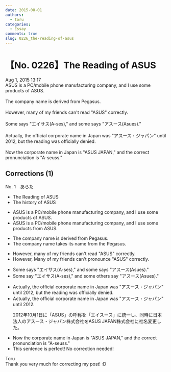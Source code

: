 ```yaml
---
date: 2015-08-01
authors:
  - toru
categories:
  - Essay
comments: true
slug: 0226_the-reading-of-asus
---
```


# 【No. 0226】The Reading of ASUS
<div class="date">Aug 1, 2015 13:17</div>
<div id="post"><div id="body_show_ori">
ASUS is a PC/mobile phone manufacturing company, and I use some products of ASUS.<br/><br/>The company name is derived from Pegasus.<br/><br/>However, many of my friends can't read "ASUS" correctly.<br/><br/>Some says "エイサス(A-ses)," and some says "アスース(Asues)."<br/><br/>Actually, the official corporate name in Japan was "アスース・ジャパン" until 2012, but the reading was officially denied.<br/><br/>Now the corporate name in Japan is "ASUS JAPAN," and the correct pronunciation is "A-seuss."
</div></div>

<!-- more -->


## Corrections (1)
<div id="block"><div class="first_name"> No. 1　<span class="just_name">あらた</span></div><div id="block2">
<ul class="correction_field">
<li class="incorrect">The Reading of ASUS</li>
<li class="corrected correct">
The <span class="f_blue">history</span> of ASUS
</li>
</ul>
<ul class="correction_field">
<li class="incorrect">ASUS is a PC/mobile phone manufacturing company, and I use some products of ASUS.</li>
<li class="corrected correct">
ASUS is a PC/mobile phone manufacturing company, and I use some products <span class="f_blue">from</span> ASUS.
</li>
</ul>
<ul class="correction_field">
<li class="incorrect">The company name is derived from Pegasus.</li>
<li class="corrected correct">
The company name <span class="f_blue">takes its name from the</span> Pegasus.
</li>
</ul>
<ul class="correction_field">
<li class="incorrect">However, many of my friends can't read "ASUS" correctly.</li>
<li class="corrected correct">
<span class="sline">However,</span> Many of my friends can't <span class="f_blue">pronounce</span> "ASUS" correctly.
</li>
</ul>
<ul class="correction_field">
<li class="incorrect">Some says "エイサス(A-ses)," and some says "アスース(Asues)."</li>
<li class="corrected correct">
Some say "エイサス(A-ses)," and some <span class="f_blue">others</span> say "アスース(Asues)."
</li>
</ul>
<ul class="correction_field">
<li class="incorrect">Actually, the official corporate name in Japan was "アスース・ジャパン" until 2012, but the reading was officially denied.</li>
<li class="corrected correct">
Actually, the official corporate name in Japan was "アスース・ジャパン" until 2012.
<p class="correction_comment">2012年10月1日に「ASUS」の呼称を「エイスース」に統一し、同時に日本法人のアスース・ジャパン株式会社をASUS JAPAN株式会社に社名変更した。</p>
</li>
</ul>
<ul class="correction_field">
<li class="incorrect">Now the corporate name in Japan is "ASUS JAPAN," and the correct pronunciation is "A-seuss."</li>
<li class="corrected perfect">This sentence is perfect! No correction needed!</li>
</ul>
</div><div class="name"><span class="just_name">Toru</span><br>
Thank you very much for correcting my post! :D
</div>
</div>

